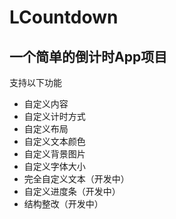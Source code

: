 # LCountdown
一个简单的倒计时App项目
-------------
支持以下功能
* 自定义内容
* 自定义计时方式
* 自定义布局
* 自定义文本颜色
* 自定义背景图片
* 自定义字体大小
* 完全自定义文本（开发中）
* 自定义进度条（开发中）
* 结构整改（开发中）